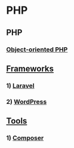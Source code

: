 # PHP
## PHP
### [Object-oriented PHP](OOP.md)
## [Frameworks](frameworks/README.md)
### 1) [Laravel](frameworks/Laravel/README.md)
### 2) [WordPress](frameworks/WordPress/README.md)

## [Tools](tools/README.md)
### 1) [Composer](tools/Composer/README.md)
